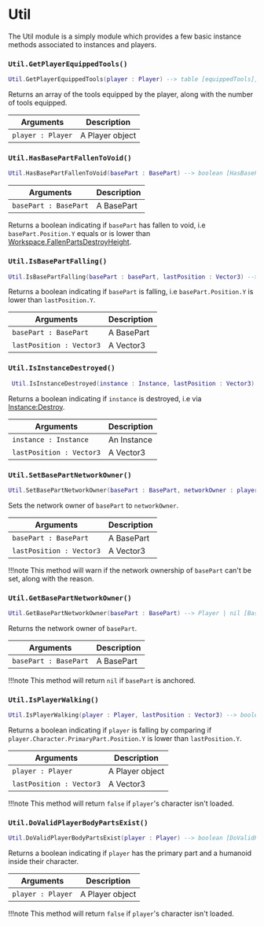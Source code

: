 # Util

The Util module is a simply module which provides a few basic instance methods associated to instances and players.

### `Util.GetPlayerEquippedTools()`

```lua
Util.GetPlayerEquippedTools(player : Player) --> table [equippedTools], number [equippedToolsCount]
```

Returns an array of the tools equipped by the player, along with the number of tools equipped.

| Arguments      | Description                          |
| ----------- | ------------------------------------ |
| `player : Player` | A Player object |

### `Util.HasBasePartFallenToVoid()`

```lua
Util.HasBasePartFallenToVoid(basePart : BasePart) --> boolean [HasBasePartFallenToVoid]
```

| Arguments      | Description                          |
| ----------- | ------------------------------------ |
| `basePart : BasePart` | A BasePart |

Returns a boolean indicating if `basePart` has fallen to void, i.e `basePart.Position.Y` equals or is lower than [Workspace.FallenPartsDestroyHeight](https://developer.roblox.com/en-us/api-reference/property/Workspace/FallenPartsDestroyHeight).

### `Util.IsBasePartFalling()`

```lua
Util.IsBasePartFalling(basePart : basePart, lastPosition : Vector3) --> boolean[IsBasePartFalling]
```

Returns a boolean indicating if `basePart` is falling, i.e `basePart.Position.Y` is lower than `lastPosition.Y`.

| Arguments      | Description                          |
| ----------- | ------------------------------------ |
| `basePart : BasePart` | A BasePart |
| `lastPosition : Vector3` | A Vector3 |

### `Util.IsInstanceDestroyed()`

```lua
 Util.IsInstanceDestroyed(instance : Instance, lastPosition : Vector3) --> boolean[IsInstanceDestroyed]
```

Returns a boolean indicating if `instance` is destroyed, i.e via [Instance:Destroy](https://developer.roblox.com/en-us/api-reference/function/Instance/Destroy).

| Arguments      | Description                          |
| ----------- | ------------------------------------ |
| `instance : Instance` | An Instance |
| `lastPosition : Vector3` | A Vector3 |

### `Util.SetBasePartNetworkOwner()`

```lua
Util.SetBasePartNetworkOwner(basePart : BasePart, networkOwner : player | nil) --> nil []
```

Sets the network owner of `basePart` to `networkOwner`. 

| Arguments      | Description                          |
| ----------- | ------------------------------------ |
| `basePart : BasePart` | A BasePart |
| `lastPosition : Vector3` | A Vector3 |

!!!note
    This method will warn if the network ownership of `basePart` can't be set, along with the reason.

### `Util.GetBasePartNetworkOwner()`    

```lua
Util.GetBasePartNetworkOwner(basePart : BasePart) --> Player | nil [BasePartNetworkOwner]
```

Returns the network owner of `basePart`.

| Arguments      | Description                          |
| ----------- | ------------------------------------ |
| `basePart : BasePart` | A BasePart |

!!!note
    This method will return `nil` if `basePart` is anchored.

### `Util.IsPlayerWalking()`

```lua
Util.IsPlayerWalking(player : Player, lastPosition : Vector3) --> boolean [IsPlayerWalking]
```

Returns a boolean indicating if `player` is falling by comparing if `player.Character.PrimaryPart.Position.Y` is lower than `lastPosition.Y`.

| Arguments      | Description                          |
| ----------- | ------------------------------------ |
| `player : Player` | A Player object |
| `lastPosition : Vector3` | A Vector3 |

!!!note
    This method will return `false` if `player`'s character isn't loaded.

### `Util.DoValidPlayerBodyPartsExist()`

```lua
Util.DoValidPlayerBodyPartsExist(player : Player) --> boolean [DoValidPlayerBodyPartsExist]
```

Returns a boolean indicating if `player` has the primary part and a humanoid inside their character.

| Arguments      | Description                          |
| ----------- | ------------------------------------ |
| `player : Player` | A Player object |

!!!note
    This method will return `false` if `player`'s character isn't loaded.